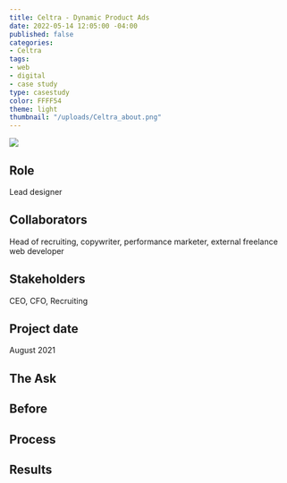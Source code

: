 ```yaml
---
title: Celtra - Dynamic Product Ads
date: 2022-05-14 12:05:00 -04:00
published: false
categories:
- Celtra
tags:
- web
- digital
- case study
type: casestudy
color: FFFF54
theme: light
thumbnail: "/uploads/Celtra_about.png"
---
```


<img src="/uploads/about-hr-header.jpg" class="width-100">

## Role
Lead designer

## Collaborators
Head of recruiting, copywriter, performance marketer, external freelance web developer

## Stakeholders
CEO, CFO, Recruiting

## Project date
August 2021


## The Ask


## Before



## Process




## Results

